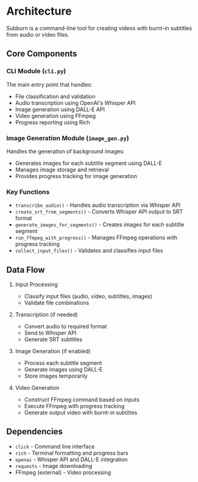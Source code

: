 # Architecture

Subburn is a command-line tool for creating videos with burnt-in subtitles from audio or video files.

## Core Components

### CLI Module (`cli.py`)

The main entry point that handles:
- File classification and validation
- Audio transcription using OpenAI's Whisper API
- Image generation using DALL-E API
- Video generation using FFmpeg
- Progress reporting using Rich

### Image Generation Module (`image_gen.py`)

Handles the generation of background images:
- Generates images for each subtitle segment using DALL-E
- Manages image storage and retrieval
- Provides progress tracking for image generation

### Key Functions

- `transcribe_audio()` - Handles audio transcription via Whisper API
- `create_srt_from_segments()` - Converts Whisper API output to SRT format
- `generate_images_for_segments()` - Creates images for each subtitle segment
- `run_ffmpeg_with_progress()` - Manages FFmpeg operations with progress tracking
- `collect_input_files()` - Validates and classifies input files

## Data Flow

1. Input Processing
   - Classify input files (audio, video, subtitles, images)
   - Validate file combinations

2. Transcription (if needed)
   - Convert audio to required format
   - Send to Whisper API
   - Generate SRT subtitles

3. Image Generation (if enabled)
   - Process each subtitle segment
   - Generate images using DALL-E
   - Store images temporarily

4. Video Generation
   - Construct FFmpeg command based on inputs
   - Execute FFmpeg with progress tracking
   - Generate output video with burnt-in subtitles

## Dependencies

- `click` - Command line interface
- `rich` - Terminal formatting and progress bars
- `openai` - Whisper API and DALL-E integration
- `requests` - Image downloading
- FFmpeg (external) - Video processing
